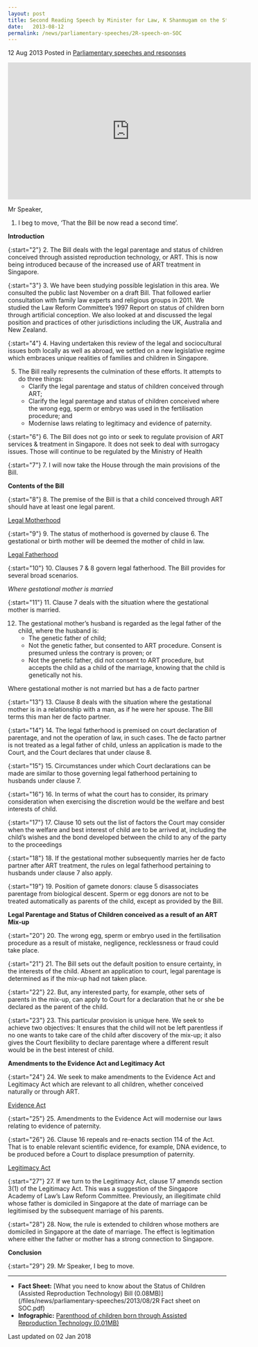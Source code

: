 ```yaml
---
layout: post
title: Second Reading Speech by Minister for Law, K Shanmugam on the Status of Children (Assisted Reproduction Technology) Bill
date:   2013-08-12
permalink: /news/parliamentary-speeches/2R-speech-on-SOC
---
```



12 Aug 2013 Posted in [Parliamentary speeches and responses](/news/parliamentary-speeches) 

<div class="bp-youtube">
<iframe title="video: Second Reading Speech on the Status of Children (Assisted Reproduction Technology) Bill" width="560" height="315" src="https://www.youtube.com/embed/OSagELTnVKQ" frameborder="0" allow="accelerometer; autoplay; encrypted-media; gyroscope; picture-in-picture" allowfullscreen></iframe>
</div>

Mr Speaker,

1. I beg to move, ‘That the Bill be now read a second time’.

**Introduction**

{:start="2"}
2. The Bill deals with the legal parentage and status of children conceived through assisted reproduction technology, or ART. This is now being introduced because of the increased use of ART treatment in Singapore.

{:start="3"}
3. We have been studying possible legislation in this area. We consulted the public last November on a draft Bill. That followed earlier consultation with family law experts and religious groups in 2011. We studied the Law Reform Committee’s 1997 Report on status of children born through artificial conception. We also looked at and discussed the legal position and practices of other jurisdictions including the UK, Australia and New Zealand.

{:start="4"}
4. Having undertaken this review of the legal and sociocultural issues both locally as well as abroad, we settled on a new legislative regime which embraces unique realities of families and children in Singapore.

<ol start="5">
<li>The Bill really represents the culmination of these efforts. It attempts to do three things:

<ul>
<li>Clarify the legal parentage and status of children conceived through ART; </li>
<li>Clarify the legal parentage and status of children conceived where the wrong egg, sperm or embryo was used in the fertilisation procedure; and </li>
<li>Modernise laws relating to legitimacy and evidence of paternity.  </li>               

</ul>
</li>
</ol>

{:start="6"}
6. The Bill does not go into or seek to regulate provision of ART services & treatment in Singapore. It does not seek to deal with surrogacy issues. Those will continue to be regulated by the Ministry of Health

{:start="7"}
7. I will now take the House through the main provisions of the Bill.


**Contents of the Bill**

{:start="8"}
8. The premise of the Bill is that a child conceived through ART should have at least one legal parent.

<u>Legal Motherhood</u>  

{:start="9"}
9. The status of motherhood is governed by clause 6. The gestational or birth mother will be deemed the mother of child in law.



<u>Legal Fatherhood</u>

{:start="10"}
10. Clauses 7 & 8 govern legal fatherhood. The Bill provides for several broad scenarios.


*Where gestational mother is married*

{:start="11"}
11. Clause 7 deals with the situation where the gestational mother is married.

<ol start="12">
<li> The gestational mother’s husband is regarded as the legal father of the child, where the husband is:
<ul>
<li>The genetic father of child; </li>
<li>Not the genetic father, but consented to ART procedure. Consent is presumed unless the contrary is proven; or </li>
<li>Not the genetic father, did not consent to ART procedure, but accepts the child as a child of the marriage, knowing that the child is genetically not his. </li>
</ul>
</li>
</ol>


Where gestational mother is not married but has a de facto partner

{:start="13"}
13. Clause 8 deals with the situation where the gestational mother is in a relationship with a man, as if he were her spouse. The Bill terms this man her de facto partner.

{:start="14"}
14. The legal fatherhood is premised on court declaration of parentage, and   not the operation of law, in such cases. The de facto partner is not treated as a legal father of child, unless an application is made to the Court, and the Court declares that under clause 8.

{:start="15"}
15. Circumstances under which Court declarations can be made are similar to those governing legal fatherhood pertaining to husbands under clause 7.

{:start="16"}
16. In terms of what the court has to consider, its primary consideration when exercising the discretion would be the welfare and best interests of child.

{:start="17"}
17. Clause 10 sets out the list of factors the Court may consider when the welfare and best interest of child are to be arrived at, including the child’s wishes and the bond developed between the child to any of the party to the proceedings

{:start="18"}
18. If the gestational mother subsequently marries her de facto partner after ART treatment, the rules on legal fatherhood pertaining to husbands under clause 7 also apply.

{:start="19"}
19. Position of gamete donors: clause 5 disassociates parentage from biological descent. Sperm or egg donors are not to be treated automatically as parents of the child, except as provided by the Bill.

**Legal Parentage and Status of Children conceived as a result of an ART Mix-up**

{:start="20"}
20. The wrong egg, sperm or embryo used in the fertilisation procedure as a result of mistake, negligence, recklessness or fraud could take place.

{:start="21"}
21. The Bill sets out the default position to ensure certainty, in the interests of the child.  Absent an application to court, legal parentage is determined as if the mix-up had not taken place.

{:start="22"}
22. But, any interested party, for example, other sets of parents in the mix-up, can apply to Court for a declaration that he or she be declared as the parent of the child. 

{:start="23"}
23. This particular provision is unique here. We seek to achieve two objectives: It ensures that the child will not be left parentless if no one wants to take care of the child after discovery of the mix-up; it also gives the Court flexibility to declare parentage where a different result would be in the best interest of child.

**Amendments to the Evidence Act and Legitimacy Act**

{:start="24"}
24. We seek to make amendments to the Evidence Act and Legitimacy Act which are relevant to all children, whether conceived naturally or through ART.


<u>Evidence Act</u>

{:start="25"}
25. Amendments to the Evidence Act will modernise our laws relating to evidence of paternity.

{:start="26"}
26. Clause 16 repeals and re-enacts section 114 of the Act. That is to enable relevant scientific evidence, for example, DNA evidence, to be produced before a Court to displace presumption of paternity.

<u>Legitimacy Act</u>

{:start="27"}
27. If we turn to the Legitimacy Act, clause 17 amends section 3(1) of the Legitimacy Act. This was a suggestion of the Singapore Academy of Law’s Law Reform Committee. Previously, an illegitimate child whose father is domiciled in Singapore at the date of marriage can be legitimised by the subsequent marriage of his parents.

{:start="28"}
28. Now, the rule is extended to children whose mothers are domiciled in Singapore at the date of marriage. The effect is legitimation where either the father or mother has a strong connection to Singapore. 

**Conclusion**

{:start="29"}
29. Mr Speaker, I beg to move.

---

* **Fact Sheet:** [What you need to know about the Status of Children (Assisted Reproduction Technology) Bill (0.08MB)](/files/news/parliamentary-speeches/2013/08/2R Fact sheet on SOC.pdf)
* **Infographic:** [Parenthood of children born through Assisted Reproduction Technology (0.01MB)](/files/news/parliamentary-speeches/2013/08/cq5dam.thumbnail.459.113.png)

<p class="right-side-updated">Last updated on 02 Jan 2018</p> 
